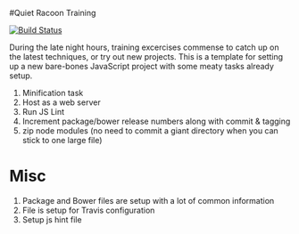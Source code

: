 #Quiet Racoon Training

[![Build Status](https://travis-ci.org/lewismoten/quiet-raccoon-training.svg?branch=master)](https://travis-ci.org/lewismoten/quiet-raccoon-training)

During the late night hours, training excercises commense to catch up on the latest techniques, or try out new projects. This is a template for setting up a new bare-bones JavaScript project with some meaty tasks already setup.

1. Minification task
1. Host as a web server
1. Run JS Lint
1. Increment package/bower release numbers along with commit & tagging
1. zip node modules (no need to commit a giant directory when you can stick to one large file)

# Misc

1. Package and Bower files are setup with a lot of common information
1. File is setup for Travis configuration
1. Setup js hint file